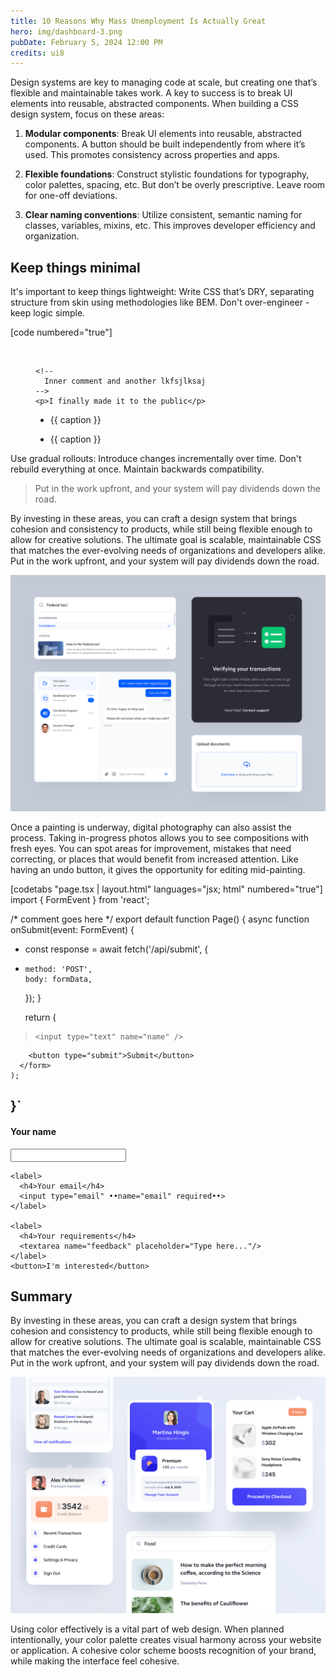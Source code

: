 ```yaml
---
title: 10 Reasons Why Mass Unemployment Is Actually Great
hero: img/dashboard-3.png
pubDate: February 5, 2024 12:00 PM
credits: ui8
---
```


Design systems are key to managing code at scale, but creating one that’s flexible and maintainable takes work. A key to success is to break UI elements into reusable, abstracted components. When building a CSS design system, focus on these areas:

1. **Modular components**: Break UI elements into reusable, abstracted components. A button should be built independently from where it’s used. This promotes consistency across properties and apps.

2. **Flexible foundations**: Construct stylistic foundations for typography, color palettes, spacing, etc. But don’t be overly prescriptive. Leave room for one-off deviations.

3. **Clear naming conventions**: Utilize consistent, semantic naming for classes, variables, mixins, etc. This improves developer efficiency and organization.


## Keep things minimal
It's important to keep things lightweight: Write CSS that’s DRY, separating structure from skin using methodologies like BEM. Don't over-engineer - keep logic simple.

[code numbered="true"]
  <figure @name="img" :class="class" :id="id">
    <img loading="lazy" :alt="alt" :src="_ || src">

    <!--
      Inner comment and another lkfsjlksaj
    -->
    <p>I finally made it to the public</p>

  + <figcaption :if="caption">{{ caption }}</figcaption>
  - <figcaption :if="caption">{{ caption }}</figcaption>

    <script>
      •constructor(data)• {
        this.caption = data.caption || ''
      }
    </script>
  </figure>


Use gradual rollouts: Introduce changes incrementally over time. Don't rebuild everything at once. Maintain backwards compatibility.

> Put in the work upfront, and your system will pay dividends down the road.

By investing in these areas, you can craft a design system that brings cohesion and consistency to products, while still being flexible enough to allow for creative solutions. The ultimate goal is scalable, maintainable CSS that matches the ever-evolving needs of organizations and developers alike. Put in the work upfront, and your system will pay dividends down the road.

![](img/ui-2.png)

Once a painting is underway, digital photography can also assist the process. Taking in-progress photos allows you to see compositions with fresh eyes. You can spot areas for improvement, mistakes that need correcting, or places that would benefit from increased attention. Like having an undo button, it gives the opportunity for editing mid-painting.

[codetabs "page.tsx | layout.html" languages="jsx; html" numbered="true"]
  import { FormEvent } from 'react';

  /* comment goes here */
  export default function Page() {
    async function onSubmit(event: FormEvent<Element>) {
  +   const response = await fetch('/api/submit', {
  +     method: 'POST',
        body: formData,
      });
    }

    return (
      <form onSubmit=•{onSubmit}•>
  >     <input type="text" name="name" />
        <button type="submit">Submit</button>
      </form>
    );
  }`
  ---
  <!-- join form -->
  <form @name="join-list">
    <label>
      <h4>Your name</h4>
      <input type="text" name="name" required>
    </label>

    <label>
      <h4>Your email</h4>
      <input type="email" ••name="email" required••>
    </label>

    <label>
      <h4>Your requirements</h4>
      <textarea name="feedback" placeholder="Type here..."/>
    </label>
    <button>I'm interested</button>
  </form>


## Summary

By investing in these areas, you can craft a design system that brings cohesion and consistency to products, while still being flexible enough to allow for creative solutions. The ultimate goal is scalable, maintainable CSS that matches the ever-evolving needs of organizations and developers alike. Put in the work upfront, and your system will pay dividends down the road.

![](img/ui-3.png)

Using color effectively is a vital part of web design. When planned intentionally, your color palette creates visual harmony across your website or application. A cohesive color scheme boosts recognition of your brand, while making the interface feel cohesive.
